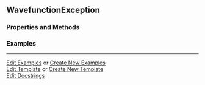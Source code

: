 ## <a id="Psience.Wavefun.Wavefunctions.WavefunctionException">WavefunctionException</a>


### Properties and Methods


### Examples


___

[Edit Examples](https://github.com/McCoyGroup/References/edit/gh-pages/Documentation/examples/Psience/Wavefun/Wavefunctions/WavefunctionException.md) or 
[Create New Examples](https://github.com/McCoyGroup/References/new/gh-pages/?filename=Documentation/examples/Psience/Wavefun/Wavefunctions/WavefunctionException.md) <br/>
[Edit Template](https://github.com/McCoyGroup/References/edit/gh-pages/Documentation/templates/Psience/Wavefun/Wavefunctions/WavefunctionException.md) or 
[Create New Template](https://github.com/McCoyGroup/References/new/gh-pages/?filename=Documentation/templates/Psience/Wavefun/Wavefunctions/WavefunctionException.md) <br/>
[Edit Docstrings](https://github.com/McCoyGroup/Psience/edit/master/Wavefun/Wavefunctions.py?message=Update%20Docs)